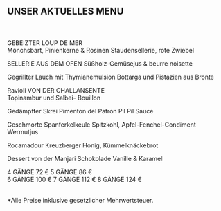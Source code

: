 ## UNSER AKTUELLES MENU  
<br>
<br>
GEBEIZTER LOUP DE MER<br>
Mönchsbart, Pinienkerne & Rosinen  
Staudensellerie, rote Zwiebel<br>
 

SELLERIE AUS DEM OFEN 
Süßholz-Gemüsejus & beurre noisette

 
Gegrillter Lauch mit Thymianemulsion 
Bottarga und Pistazien aus Bronte

 
Ravioli VON DER CHALLANSENTE  
Topinambur und Salbei- Bouillon
 
 
Gedämpfter Skrei
Pimenton del Patron
Pil Pil Sauce
 
 
Geschmorte Spanferkelkeule
Spitzkohl, Apfel-Fenchel-Condiment 
Wermutjus
 
 
Rocamadour
Kreuzberger Honig, Kümmelknäckebrot
 
 
Dessert von der Manjari Schokolade
Vanille & Karamell
 


4 GÄNGE 72 € 
5 GÄNGE 86 €  
6 GÄNGE 100 € 
7 GÄNGE 112 € 
8 GÄNGE 124 €

<br>
*Alle Preise inklusive gesetzlicher Mehrwertsteuer.
